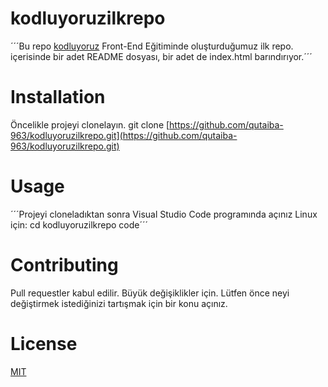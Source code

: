 # kodluyoruzilkrepo
´´´Bu repo [kodluyoruz](https://www.kodluyoruz.org/) Front-End Eğitiminde oluşturduğumuz ilk repo. içerisinde bir adet
README dosyası, bir adet de index.html barındırıyor.´´´

# Installation
Öncelikle projeyi clonelayın.
git clone [https://github.com/qutaiba-963/kodluyoruzilkrepo.git](https://github.com/qutaiba-963/kodluyoruzilkrepo.git)

# Usage
´´´Projeyi cloneladıktan sonra Visual Studio Code programında açınız
Linux için:
cd kodluyoruzilkrepo
code´´´

# Contributing
Pull requestler kabul edilir. Büyük değişiklikler için. Lütfen önce neyi değiştirmek istediğinizi tartışmak için bir konu açınız.

# License
[MIT](https://choosealicense.com/)



